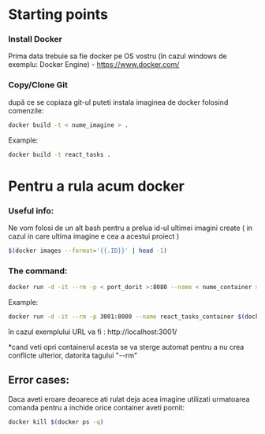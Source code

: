 # Starting points
### Install Docker
Prima data trebuie sa fie docker pe OS vostru (în cazul windows de exemplu: Docker Engine) - https://www.docker.com/
### Copy/Clone Git
după ce se copiaza git-ul puteti instala imaginea de docker folosind comenzile:
```bash
docker build -t < nume_imagine > .
```
Example:
```bash
docker build -t react_tasks .
```
# Pentru a rula acum docker
### Useful info:
Ne vom folosi de un alt bash pentru a prelua id-ul ultimei imagini create ( in cazul in care ultima imagine e cea a acestui proiect )
```bash
$(docker images --format='{{.ID}}' | head -1)
```
### The command:
```bash
docker run -d -it --rm -p < port_dorit >:8080 --name < nume_container > $(docker images --format='{{.ID}}' | head -1) 
```

Example:
```bash
docker run -d -it --rm -p 3001:8080 --name react_tasks_container $(docker images --format='{{.ID}}' | head -1)
```

în cazul exemplului URL va fi : http://localhost:3001/

*cand veti opri containerul acesta se va sterge automat pentru a nu crea conflicte ulterior, datorita tagului "--rm"

## Error cases:
Daca aveti eroare deoarece ati rulat deja acea imagine utilizati urmatoarea comanda pentru a inchide orice container aveti pornit:
```bash
docker kill $(docker ps -q)
```

